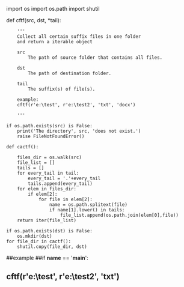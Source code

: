 import os
import os.path
import shutil

def cftf(src, dst, *tail):

        '''
        Collect all certain suffix files in one folder
        and return a iterable object

        src
            The path of source folder that contains all files.

        dst
            The path of destination folder.

        tail
            The suffix(s) of file(s).

        example:
        cftf(r'e:\test', r'e:\test2', 'txt', 'docx')
           
        '''

    if os.path.exists(src) is False:
        print('The directory', src, 'does not exist.')
        raise FileNotFoundError()
    
    def cactf():

        files_dir = os.walk(src)
        file_list = []
        tails = []
        for every_tail in tail:
            every_tail = '.'+every_tail
            tails.append(every_tail)
        for elem in files_dir:
            if elem[2]:
                for file in elem[2]:
                    name = os.path.splitext(file)
                    if name[1].lower() in tails:
                        file_list.append(os.path.join(elem[0],file))
        return iter(file_list)

    if os.path.exists(dst) is False:
        os.mkdir(dst)
    for file_dir in cactf():
        shutil.copy(file_dir, dst)

##example
##if __name__ == '__main__':
##    cftf(r'e:\test', r'e:\test2', 'txt')


        



